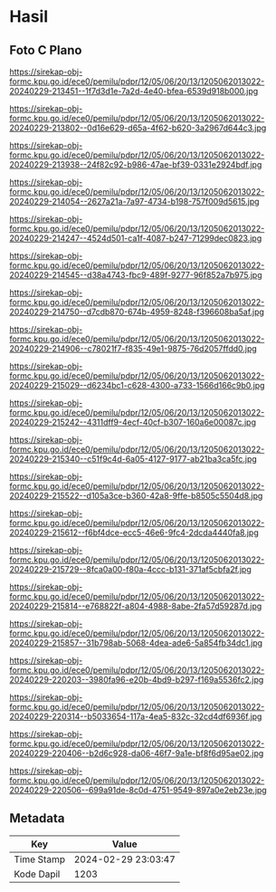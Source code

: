 # Hasil

## Foto C Plano

https://sirekap-obj-formc.kpu.go.id/ece0/pemilu/pdpr/12/05/06/20/13/1205062013022-20240229-213451--1f7d3d1e-7a2d-4e40-bfea-6539d918b000.jpg

https://sirekap-obj-formc.kpu.go.id/ece0/pemilu/pdpr/12/05/06/20/13/1205062013022-20240229-213802--0d16e629-d65a-4f62-b620-3a2967d644c3.jpg

https://sirekap-obj-formc.kpu.go.id/ece0/pemilu/pdpr/12/05/06/20/13/1205062013022-20240229-213938--24f82c92-b986-47ae-bf39-0331e2924bdf.jpg

https://sirekap-obj-formc.kpu.go.id/ece0/pemilu/pdpr/12/05/06/20/13/1205062013022-20240229-214054--2627a21a-7a97-4734-b198-757f009d5615.jpg

https://sirekap-obj-formc.kpu.go.id/ece0/pemilu/pdpr/12/05/06/20/13/1205062013022-20240229-214247--4524d501-ca1f-4087-b247-71299dec0823.jpg

https://sirekap-obj-formc.kpu.go.id/ece0/pemilu/pdpr/12/05/06/20/13/1205062013022-20240229-214545--d38a4743-fbc9-489f-9277-96f852a7b975.jpg

https://sirekap-obj-formc.kpu.go.id/ece0/pemilu/pdpr/12/05/06/20/13/1205062013022-20240229-214750--d7cdb870-674b-4959-8248-f396608ba5af.jpg

https://sirekap-obj-formc.kpu.go.id/ece0/pemilu/pdpr/12/05/06/20/13/1205062013022-20240229-214906--c78021f7-f835-49e1-9875-76d2057ffdd0.jpg

https://sirekap-obj-formc.kpu.go.id/ece0/pemilu/pdpr/12/05/06/20/13/1205062013022-20240229-215029--d6234bc1-c628-4300-a733-1566d166c9b0.jpg

https://sirekap-obj-formc.kpu.go.id/ece0/pemilu/pdpr/12/05/06/20/13/1205062013022-20240229-215242--4311dff9-4ecf-40cf-b307-160a6e00087c.jpg

https://sirekap-obj-formc.kpu.go.id/ece0/pemilu/pdpr/12/05/06/20/13/1205062013022-20240229-215340--c51f9c4d-6a05-4127-9177-ab21ba3ca5fc.jpg

https://sirekap-obj-formc.kpu.go.id/ece0/pemilu/pdpr/12/05/06/20/13/1205062013022-20240229-215522--d105a3ce-b360-42a8-9ffe-b8505c5504d8.jpg

https://sirekap-obj-formc.kpu.go.id/ece0/pemilu/pdpr/12/05/06/20/13/1205062013022-20240229-215612--f6bf4dce-ecc5-46e6-9fc4-2dcda4440fa8.jpg

https://sirekap-obj-formc.kpu.go.id/ece0/pemilu/pdpr/12/05/06/20/13/1205062013022-20240229-215729--8fca0a00-f80a-4ccc-b131-371af5cbfa2f.jpg

https://sirekap-obj-formc.kpu.go.id/ece0/pemilu/pdpr/12/05/06/20/13/1205062013022-20240229-215814--e768822f-a804-4988-8abe-2fa57d59287d.jpg

https://sirekap-obj-formc.kpu.go.id/ece0/pemilu/pdpr/12/05/06/20/13/1205062013022-20240229-215857--31b798ab-5068-4dea-ade6-5a854fb34dc1.jpg

https://sirekap-obj-formc.kpu.go.id/ece0/pemilu/pdpr/12/05/06/20/13/1205062013022-20240229-220203--3980fa96-e20b-4bd9-b297-f169a5536fc2.jpg

https://sirekap-obj-formc.kpu.go.id/ece0/pemilu/pdpr/12/05/06/20/13/1205062013022-20240229-220314--b5033654-117a-4ea5-832c-32cd4df6936f.jpg

https://sirekap-obj-formc.kpu.go.id/ece0/pemilu/pdpr/12/05/06/20/13/1205062013022-20240229-220406--b2d6c928-da06-46f7-9a1e-bf8f6d95ae02.jpg

https://sirekap-obj-formc.kpu.go.id/ece0/pemilu/pdpr/12/05/06/20/13/1205062013022-20240229-220506--699a91de-8c0d-4751-9549-897a0e2eb23e.jpg


## Metadata

| Key        | Value               |
| ---------- | ------------------- |
| Time Stamp | 2024-02-29 23:03:47 |
| Kode Dapil | 1203                |




